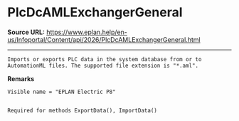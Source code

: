 # PlcDcAMLExchangerGeneral

**Source URL:** https://www.eplan.help/en-us/Infoportal/Content/api/2026/PlcDcAMLExchangerGeneral.html

---

```
Imports or exports PLC data in the system database from or to AutomationML files. The supported file extension is "*.aml".

```

**Remarks**

```
Visible name = "EPLAN Electric P8"


Required for methods ExportData(), ImportData()

```